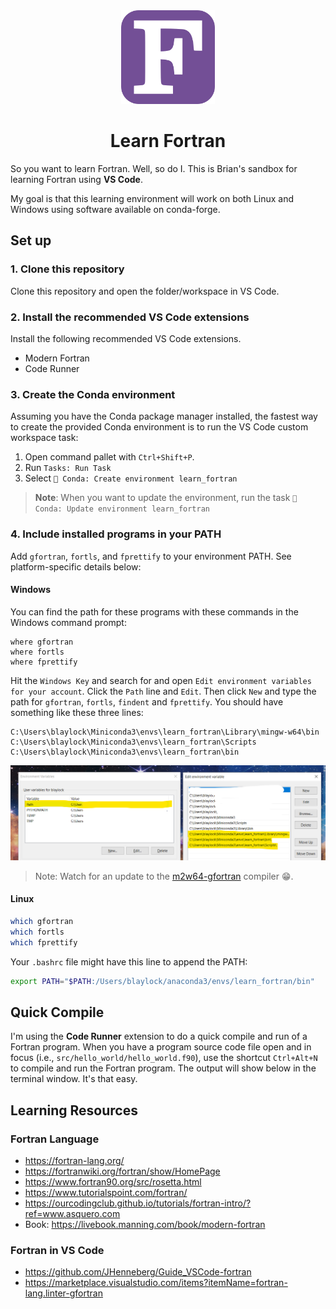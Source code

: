 <div align=center>

<img src="./images/fortran_logo.png" width=150>

# Learn Fortran

</div>

So you want to learn Fortran. Well, so do I. This is Brian's sandbox for learning Fortran using **VS Code**.

My goal is that this learning environment will work on both Linux and Windows using software available on conda-forge.

## Set up

### 1. Clone this repository

Clone this repository and open the folder/workspace in VS Code.

### 2. Install the recommended VS Code extensions

Install the following recommended VS Code extensions.

- Modern Fortran
- Code Runner

### 3. Create the Conda environment

Assuming you have the Conda package manager installed, the fastest way to create the provided Conda environment is to run the VS Code custom workspace task:

1. Open command pallet with `Ctrl+Shift+P`.
1. Run `Tasks: Run Task`
1. Select `🐍 Conda: Create environment learn_fortran`

> **Note**: When you want to update the environment, run the task `🥇 Conda: Update environment learn_fortran`

### 4. Include installed programs in your PATH

Add `gfortran`, `fortls`, and `fprettify` to your environment PATH. See platform-specific details below:

#### Windows

You can find the path for these programs with these commands in the Windows command prompt:

```batch
where gfortran
where fortls
where fprettify
```

Hit the `Windows Key` and search for and open `Edit environment variables for your account`. Click the `Path` line and `Edit`. Then click `New` and type the path for `gfortran`, `fortls`, `findent` and `fprettify`. You should have something like these three lines:

```
C:\Users\blaylock\Miniconda3\envs\learn_fortran\Library\mingw-w64\bin
C:\Users\blaylock\Miniconda3\envs\learn_fortran\Scripts
C:\Users\blaylock\Miniconda3\envs\learn_fortran\bin
```

![](images/pc_environment.png)

> Note: Watch for an update to the [m2w64-gfortran](https://github.com/msys2/MINGW-packages/discussions/12013) compiler 😁.

#### Linux

```bash
which gfortran
which fortls
which fprettify
```

Your `.bashrc` file might have this line to append the PATH:

```bash
export PATH="$PATH:/Users/blaylock/anaconda3/envs/learn_fortran/bin"
```

## Quick Compile

I'm using the **Code Runner** extension to do a quick compile and run of a Fortran program. When you have a program source code file open and in focus (i.e., `src/hello_world/hello_world.f90`), use the shortcut `Ctrl+Alt+N` to compile and run the Fortran program. The output will show below in the terminal window. It's that easy.

## Learning Resources

### Fortran Language

- https://fortran-lang.org/
- https://fortranwiki.org/fortran/show/HomePage
- https://www.fortran90.org/src/rosetta.html
- https://www.tutorialspoint.com/fortran/
- https://ourcodingclub.github.io/tutorials/fortran-intro/?ref=www.asquero.com
- Book: https://livebook.manning.com/book/modern-fortran

### Fortran in VS Code

- https://github.com/JHenneberg/Guide_VSCode-fortran
- https://marketplace.visualstudio.com/items?itemName=fortran-lang.linter-gfortran
